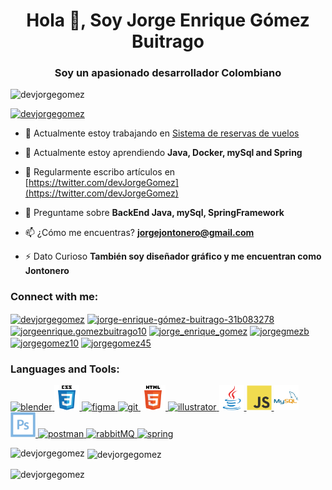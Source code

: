 <h1 align="center">Hola 👋, Soy Jorge Enrique Gómez Buitrago</h1>
<h3 align="center">Soy un apasionado desarrollador Colombiano</h3>

<p align="left"> <img src="https://komarev.com/ghpvc/?username=devjorgegomez&label=Profile%20views&color=0e75b6&style=flat" alt="devjorgegomez" /> </p>

<p align="left"> <a href="https://github.com/ryo-ma/github-profile-trophy"><img src="https://github-profile-trophy.vercel.app/?username=devjorgegomez" alt="devjorgegomez" /></a> </p>

- 🔭 Actualmente estoy trabajando en [Sistema de reservas de vuelos](https://github.com/devJorgeGomez/proyecto-integrador-makaia)

- 🌱 Actualmente estoy aprendiendo **Java, Docker, mySql and Spring**

- 📝 Regularmente escribo artículos en [https://twitter.com/devJorgeGomez](https://twitter.com/devJorgeGomez)

- 💬 Preguntame sobre **BackEnd Java, mySql, SpringFramework**

- 📫 ¿Cómo me encuentras? **jorgejontonero@gmail.com**

- ⚡ Dato Curioso **También soy diseñador gráfico y me encuentran como Jontonero**

<h3 align="left">Connect with me:</h3>
<p align="left">
<a href="https://twitter.com/devjorgegomez" target="blank"><img align="center" src="https://raw.githubusercontent.com/rahuldkjain/github-profile-readme-generator/master/src/images/icons/Social/twitter.svg" alt="devjorgegomez" height="30" width="40" /></a>
<a href="https://linkedin.com/in/jorge-enrique-gómez-buitrago-31b083278" target="blank"><img align="center" src="https://raw.githubusercontent.com/rahuldkjain/github-profile-readme-generator/master/src/images/icons/Social/linked-in-alt.svg" alt="jorge-enrique-gómez-buitrago-31b083278" height="30" width="40" /></a>
<a href="https://fb.com/jorgeenrique.gomezbuitrago10" target="blank"><img align="center" src="https://raw.githubusercontent.com/rahuldkjain/github-profile-readme-generator/master/src/images/icons/Social/facebook.svg" alt="jorgeenrique.gomezbuitrago10" height="30" width="40" /></a>
<a href="https://instagram.com/jorge_enrique_gomez" target="blank"><img align="center" src="https://raw.githubusercontent.com/rahuldkjain/github-profile-readme-generator/master/src/images/icons/Social/instagram.svg" alt="jorge_enrique_gomez" height="30" width="40" /></a>
<a href="https://www.behance.net/jorgegmezb" target="blank"><img align="center" src="https://raw.githubusercontent.com/rahuldkjain/github-profile-readme-generator/master/src/images/icons/Social/behance.svg" alt="jorgegmezb" height="30" width="40" /></a>
<a href="https://www.youtube.com/c/jorgegomez10" target="blank"><img align="center" src="https://raw.githubusercontent.com/rahuldkjain/github-profile-readme-generator/master/src/images/icons/Social/youtube.svg" alt="jorgegomez10" height="30" width="40" /></a>
<a href="https://discord.gg/jorgegomez45" target="blank"><img align="center" src="https://raw.githubusercontent.com/rahuldkjain/github-profile-readme-generator/master/src/images/icons/Social/discord.svg" alt="jorgegomez45" height="30" width="40" /></a>
</p>

<h3 align="left">Languages and Tools:</h3>
<p align="left"> <a href="https://www.blender.org/" target="_blank" rel="noreferrer"> <img src="https://download.blender.org/branding/community/blender_community_badge_white.svg" alt="blender" width="40" height="40"/> </a> <a href="https://www.w3schools.com/css/" target="_blank" rel="noreferrer"> <img src="https://raw.githubusercontent.com/devicons/devicon/master/icons/css3/css3-original-wordmark.svg" alt="css3" width="40" height="40"/> </a> <a href="https://www.figma.com/" target="_blank" rel="noreferrer"> <img src="https://www.vectorlogo.zone/logos/figma/figma-icon.svg" alt="figma" width="40" height="40"/> </a> <a href="https://git-scm.com/" target="_blank" rel="noreferrer"> <img src="https://www.vectorlogo.zone/logos/git-scm/git-scm-icon.svg" alt="git" width="40" height="40"/> </a> <a href="https://www.w3.org/html/" target="_blank" rel="noreferrer"> <img src="https://raw.githubusercontent.com/devicons/devicon/master/icons/html5/html5-original-wordmark.svg" alt="html5" width="40" height="40"/> </a> <a href="https://www.adobe.com/in/products/illustrator.html" target="_blank" rel="noreferrer"> <img src="https://www.vectorlogo.zone/logos/adobe_illustrator/adobe_illustrator-icon.svg" alt="illustrator" width="40" height="40"/> </a> <a href="https://www.java.com" target="_blank" rel="noreferrer"> <img src="https://raw.githubusercontent.com/devicons/devicon/master/icons/java/java-original.svg" alt="java" width="40" height="40"/> </a> <a href="https://developer.mozilla.org/en-US/docs/Web/JavaScript" target="_blank" rel="noreferrer"> <img src="https://raw.githubusercontent.com/devicons/devicon/master/icons/javascript/javascript-original.svg" alt="javascript" width="40" height="40"/> </a> <a href="https://www.mysql.com/" target="_blank" rel="noreferrer"> <img src="https://raw.githubusercontent.com/devicons/devicon/master/icons/mysql/mysql-original-wordmark.svg" alt="mysql" width="40" height="40"/> </a> <a href="https://www.photoshop.com/en" target="_blank" rel="noreferrer"> <img src="https://raw.githubusercontent.com/devicons/devicon/master/icons/photoshop/photoshop-line.svg" alt="photoshop" width="40" height="40"/> </a> <a href="https://postman.com" target="_blank" rel="noreferrer"> <img src="https://www.vectorlogo.zone/logos/getpostman/getpostman-icon.svg" alt="postman" width="40" height="40"/> </a> <a href="https://www.rabbitmq.com" target="_blank" rel="noreferrer"> <img src="https://www.vectorlogo.zone/logos/rabbitmq/rabbitmq-icon.svg" alt="rabbitMQ" width="40" height="40"/> </a> <a href="https://spring.io/" target="_blank" rel="noreferrer"> <img src="https://www.vectorlogo.zone/logos/springio/springio-icon.svg" alt="spring" width="40" height="40"/> </a> </p>

<p><img align="left" src="https://github-readme-stats.vercel.app/api/top-langs?username=devjorgegomez&show_icons=true&locale=en&layout=compact" alt="devjorgegomez" /></p>

<p>&nbsp;<img align="center" src="https://github-readme-stats.vercel.app/api?username=devjorgegomez&show_icons=true&locale=en" alt="devjorgegomez" /></p>

<p><img align="center" src="https://github-readme-streak-stats.herokuapp.com/?user=devjorgegomez&" alt="devjorgegomez" /></p>
